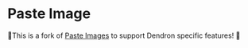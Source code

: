 # Paste Image

🚨This is a fork of [Paste Images](https://github.com/mushanshitiancai/vscode-paste-image/blob/master/README.md) to support Dendron specific features! 🚨
